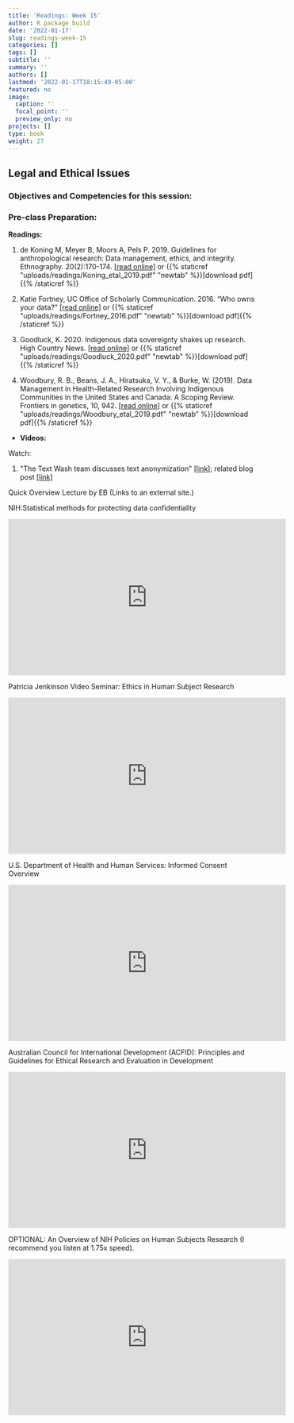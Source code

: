 ```yaml
---
title: 'Readings: Week 15'
author: R package build
date: '2022-01-17'
slug: readings-week-15
categories: []
tags: []
subtitle: ''
summary: ''
authors: []
lastmod: '2022-01-17T18:15:49-05:00'
featured: no
image:
  caption: ''
  focal_point: ''
  preview_only: no
projects: []
type: book
weight: 27
---
```



## Legal and Ethical Issues
 
### Objectives and Competencies for this session:


  
### Pre-class Preparation:
        
**Readings:** 

1.  de Koning M, Meyer B, Moors A, Pels P. 2019. Guidelines for anthropological research: Data management, ethics, and integrity. Ethnography. 20(2):170-174.  [[read online]](https://journals.sagepub.com/doi/10.1177/1466138119843312) or {{% staticref "uploads/readings/Koning_etal_2019.pdf" "newtab" %}}[download pdf]{{% /staticref %}}

2.  Katie Fortney, UC Office of Scholarly Communication. 2016. “Who owns your data?”  [[read online]](https://uc3.cdlib.org/2016/09/08/who-owns-your-data/) or {{% staticref "uploads/readings/Fortney_2016.pdf" "newtab" %}}[download pdf]{{% /staticref %}}

3. Goodluck, K. 2020. Indigenous data sovereignty shakes up research. High Country News. [[read online]](https://www.hcn.org/issues/52.11/indigenous-affairs-covid19-indigenous-data-sovereignty-shakes-up-research) or {{% staticref "uploads/readings/Goodluck_2020.pdf" "newtab" %}}[download pdf]{{% /staticref %}}

4. Woodbury, R. B., Beans, J. A., Hiratsuka, V. Y., & Burke, W. (2019). Data Management in Health-Related Research Involving Indigenous Communities in the United States and Canada: A Scoping Review. Frontiers in genetics, 10, 942.  [[read online]](https://doi.org/10.3389/fgene.2019.00942) or {{% staticref "uploads/readings/Woodbury_etal_2019.pdf" "newtab" %}}[download pdf]{{% /staticref %}}

* **Videos:** 

Watch: 

1.  "The Text Wash team discusses text anonymization" [[link]](https://youtu.be/5fFO4ROg4Vw); related blog post [[link]](https://ocean.sagepub.com/blog/making-sensitive-text-data-accessible-for-computational-social-science)


Quick Overview Lecture by EB (Links to an external site.)

NIH:Statistical methods for protecting data confidentiality

<iframe width="560" height="315" src="https://www.youtube.com/embed/3vN-6A2zbsk" title="YouTube video player" frameborder="0" allow="accelerometer; autoplay; clipboard-write; encrypted-media; gyroscope; picture-in-picture" allowfullscreen></iframe>


Patricia Jenkinson Video Seminar: Ethics in Human Subject Research

<iframe width="560" height="315" src="https://www.youtube.com/embed/e0uydNe4cQo" title="YouTube video player" frameborder="0" allow="accelerometer; autoplay; clipboard-write; encrypted-media; gyroscope; picture-in-picture" allowfullscreen></iframe>

 U.S. Department of Health and Human Services: Informed Consent Overview
 
 <iframe width="560" height="315" src="https://www.youtube.com/embed/Y7uI3sM9wtc" title="YouTube video player" frameborder="0" allow="accelerometer; autoplay; clipboard-write; encrypted-media; gyroscope; picture-in-picture" allowfullscreen></iframe>
 
 
Australian Council for International Development (ACFID): Principles and Guidelines for Ethical Research and Evaluation in Development

<iframe width="560" height="315" src="https://www.youtube.com/embed/ylkKCgEIMws" title="YouTube video player" frameborder="0" allow="accelerometer; autoplay; clipboard-write; encrypted-media; gyroscope; picture-in-picture" allowfullscreen></iframe>


OPTIONAL: An Overview of NIH Policies on Human Subjects Research (I recommend you listen at 1.75x speed).

<iframe width="560" height="315" src="https://www.youtube.com/embed/jPWxPgR-vww" title="YouTube video player" frameborder="0" allow="accelerometer; autoplay; clipboard-write; encrypted-media; gyroscope; picture-in-picture" allowfullscreen></iframe>
